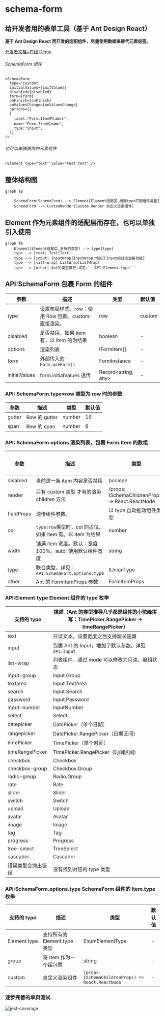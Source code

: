 # schema-form

## 给开发者用的表单工具（基于 Ant Design React）

**基于 Ant Design React 而开发的适配组件，尽量使用数据来替代元素标签。**

[开发者文档+在线 Demo](https://ayiaq1.github.io/schema-form/)

###### SchemaForm 组件

```
<SchemaForm
  type="custom"
  initialValues={initValues}
  disabled={disabled}
  form={form}
  onFinish={onFinish}
  onValuesChange={onValuesChange}
  options={[
  {
    label:"Form.Item的label",
    name:"Form.Item的name",
    type:"input",
  ]}
/>
```

###### 也可以单独使用的元素组件

```
<Element type="text" value="test text" />
```

## 整体结构图

```mermaid
graph TB

    SchemaForm(SchemaForm) --> Element[Element适配层,根据type匹配组件类型]
    SchemaForm --> CustomRender[Custom Render 自定义渲染组件]
```

## Element 作为元素组件的适配层而存在，也可以单独引入使用

````mermaid
graph TB
    Element(Element适配层,支持的类型) --> type[type]
    type --> |text| Text[Text]
    type --> |input| InputWrap[InputWrap:增加了Input的过滤空格功能]
    type --> |list-wrap| ListWrap[ListWrap]
    type --> |other| Ant的类型推导,详见:```API:Element.type```
````

## API:SchemaForm 包裹 Form 的组件

| 参数          | 描述                                                 | 类型                | 默认值 |
| ------------- | ---------------------------------------------------- | ------------------- | :----- |
| type          | 设置布局样式。row：使用 Row 包裹。custom: 直接渲染。 | row                 | custom |
| disabled      | 是否禁用，如果 item 有，以 item 的为结果             | boolean             | -      |
| options       | 渲染列表                                             | IFormItem[]         | -      |
| form          | 外部传入的：`Form.useForm()`                         | FormInstance        | -      |
| initialValues | form.initialValues 透传                              | Record<string, any> | -      |

### API: SchemaForm.type=row 类型为 row 时的参数

| 参数   | 描述          | 类型   | 默认值 |
| ------ | ------------- | ------ | :----- |
| gutter | Row 的 gutter | number | 16     |
| span   | Row 的 span   | number | 6      |

### API: SchemaForm.options 渲染列表，包裹 Form.Item 的数组

| 参数       | 描述                                                      | 类型                                             | 默认值 |
| ---------- | --------------------------------------------------------- | ------------------------------------------------ | :----- |
| disabled   | 当前这一条 item 内容是否禁用                              | boolean                                          | -      |
| render     | 只有 custom 类型 才有的渲染 children 方法                 | (props: ISchemaChildrenProps) => React.ReactNode | -      |
| fieldProps | 透传组件参数。                                            | 以 type 自动推动组件类型                         | -      |
| col        | `type:row`类型时，col 的占位,如果 item 有。以 item 为结果 | number                                           | -      |
| width      | 铺满 item 宽度。默认：宽度 100%。auto: 使用默认组件宽度   | string                                           | -      |
| type       | 联合类型，详见：`API:SchemaForm.options.type`             | IUnionType                                       | -      |
| other      | Ant 的 FormItemProps 参数                                 | FormItemProps                                    | -      |

### API:Element.type Element 组件的 type 枚举

| 支持的 type        | 描述（Ant 的类型推导几乎都是组件的小驼峰拼写：TimePicker.RangePicker -> timeRangePicker） |
| ------------------ | ----------------------------------------------------------------------------------------- |
| text               | 只读文本。设置宽度之后支持超长隐藏                                                        |
| input              | 包裹 Ant 的 Input，增加了默认参数。详见: `API:Input`                                      |
| list-wrap          | 列表组件，通过 mode 可以修改为只读、编辑状态                                              |
| input-group        | Input.Group                                                                               |
| textarea           | Input.TextArea                                                                            |
| search             | Input.Search                                                                              |
| password           | Input.Password                                                                            |
| input-number       | InputNumber                                                                               |
| select             | Select                                                                                    |
| datepicker         | DatePicker（单个日期）                                                                    |
| rangepicker        | DatePicker.RangePicker（日期区间）                                                        |
| timePicker         | TimePicker（单个时间）                                                                    |
| timeRangePicker    | TimePicker.RangePicker（时间区间）                                                        |
| checkbox           | Checkbox                                                                                  |
| checkbox-group     | Checkbox.Group                                                                            |
| radio-group        | Radio.Group                                                                               |
| rate               | Rate                                                                                      |
| slider             | Slider                                                                                    |
| switch             | Switch                                                                                    |
| upload             | Upload                                                                                    |
| avatar             | Avatar                                                                                    |
| image              | Image                                                                                     |
| tag                | Tag                                                                                       |
| progress           | Progress                                                                                  |
| tree-select        | TreeSelect                                                                                |
| cascader           | Cascader                                                                                  |
| 错误类型会抛出错误 | 没有找到对应的 type 类型                                                                  |

### API:SchemaForm.options.type SchemaForm 组件的 Item.type 枚举

| 支持的 type  | 描述                         | 类型                                               | 默认值 |
| ------------ | ---------------------------- | -------------------------------------------------- | :----- |
| Element.type | 支持所有的 Element.type 类型 | EnumElementType                                    | -      |
| group        | 将 Item 作为一个组包裹       | string                                             | -      |
| custom       | 自定义渲染组件               | `(props: ISchemaChildrenProps) => React.ReactNode` | -      |

### 逐步完善的单页测试

![jest-coverage](https://raw.githubusercontent.com/ayiaq1/schema-form/main/images/jest-coverage.png)
